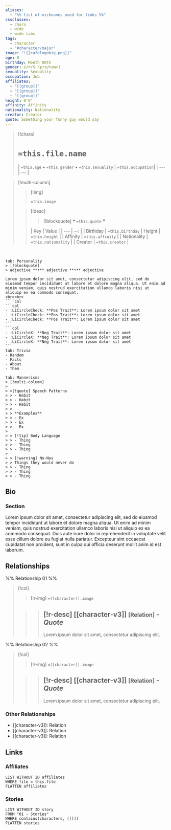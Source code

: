 ```yaml
---
aliases:
  - "%% list of nicknames used for links %%"
cssclasses:
  - chara
  - wide
  - wide-tabs
tags:
  - character
  - "#character/major"
image: "![[cafelogobig.png]]"
age: 0
birthday: Month 00th
gender: ♀/♂/⚲ (pro/noun)
sexuality: Sexuality
occupation: Job
affiliates:
  - "[[group]]"
  - "[[group]]"
  - "[[group]]"
height: 0'0"
affinity: Affinity
nationality: Nationality
creator: Creator
quote: Something your funny guy would say
---
```



> [!chara]
> # `=this.file.name`
> | `=this.age` • `=this.gender` • `=this.sexuality` | `=this.occupation`|
| --- | --: |

> [!multi-column]
> > [!img]
> > 
> > `=this.image`
> 
> > [!desc]
> > > [!blockquote] 
> > > ❝ `=this.quote` ❞
> > 
> > | Key | Value |
| --- | --: |
| Birthday | `=this.birthday` 
| Height | `=this.height` |
| Affinity | `=this.affinity` |
| Nationality | `=this.nationality` |
| Creator | `=this.creator` |
> > 

<br>

~~~tabs
tab: Personality
> [!blockquote] 
> adjective **•** adjective **•** adjective

Lorem ipsum dolor sit amet, consectetur adipiscing elit, sed do eiusmod tempor incididunt ut labore et dolore magna aliqua. Ut enim ad minim veniam, quis nostrud exercitation ullamco laboris nisi ut aliquip ex ea commodo consequat. 
<br><br>
````col
```col
- :LiCircleCheck: **Pos Trait**: Lorem ipsum dolor sit amet
- :LiCircleCheck: **Pos Trait**: Lorem ipsum dolor sit amet
- :LiCircleCheck: **Pos Trait**: Lorem ipsum dolor sit amet
```
```col
- :LiCircleX: **Neg Trait**: Lorem ipsum dolor sit amet
- :LiCircleX: **Neg Trait**: Lorem ipsum dolor sit amet
- :LiCircleX: **Neg Trait**: Lorem ipsum dolor sit amet
```
tab: Trivia
- Random
- Facts 
- About
- Them

tab: Mannerisms
> [!multi-column]
> 
> >[!quote] Speech Patterns
> > - Habit
> > - Habit
> > - Habit
> > 
> > **Examples**
> > - Ex
> > - Ex
> > - Ex
> 
> > [!tip] Body Language
> > - Thing
> > - Thing
> > - Thing
> 
> > [!warning] No-Nos
> > Things they would never do
> > - Thing
> > - Thing 
> > - Thing
~~~


## Bio 

### Section
Lorem ipsum dolor sit amet, consectetur adipiscing elit, sed do eiusmod tempor incididunt ut labore et dolore magna aliqua. Ut enim ad minim veniam, quis nostrud exercitation ullamco laboris nisi ut aliquip ex ea commodo consequat. Duis aute irure dolor in reprehenderit in voluptate velit esse cillum dolore eu fugiat nulla pariatur. Excepteur sint occaecat cupidatat non proident, sunt in culpa qui officia deserunt mollit anim id est laborum.

## Relationships
%% Relationship 01 %%
>[!col] 
>> [!r-img]
>> `=[[character]].image`
>
>>> [!r-desc]
>>>[[character-v3]] <small>[Relation]</small> - *Quote* 
>>> --- 
>>>  Lorem ipsum dolor sit amet, consectetur adipiscing elit.

%% Relationship 02 %%
>[!col] 
>> [!r-img]
>> `=[[character]].image`
>
>>> [!r-desc]
>>> [[character-v3]] <small>[Relation]</small> - *Quote* 
>>> --- 
>>>  Lorem ipsum dolor sit amet, consectetur adipiscing elit.

### Other Relationships
- [[character-v3]]: Relation
- [[character-v3]]: Relation
- [[character-v3]]: Relation

## Links

### Affiliates
```dataview
LIST WITHOUT ID affiliates
WHERE file = this.file 
FLATTEN affiliates
```

### Stories
```dataview
LIST WITHOUT ID story
FROM "01 - Stories" 
WHERE contains(characters, [[]]) 
FLATTEN stories 
```